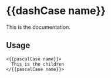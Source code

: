 # {{dashCase name}}
This is the documentation.


## Usage

```react
<{{pascalCase name}}>
  This is the children
</{{pascalCase name}}>
```
